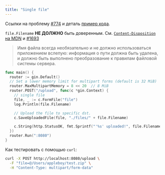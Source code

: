 ```yaml
---
title: "Single file"
---
```


Ссылки на проблему [#774](https://github.com/gin-gonic/gin/issues/774) и деталь [пример кода](https://github.com/gin-gonic/examples/tree/master/upload-file/single).

`file.Filename` **НЕ ДОЛЖНО** быть доверенным. См. [`Content-Disposition` на MDN](https://developer.mozilla.org/en-US/docs/Web/HTTP/Headers/Content-Disposition#Directives) и [#1693](https://github.com/gin-gonic/gin/issues/1693)

> Имя файла всегда необязательно и не должно использоваться приложением вслепую: информация о пути должна быть удалена, и должно быть выполнено преобразование к правилам файловой системы сервера.

```go
func main() {
  router := gin.Default()
  // Set a lower memory limit for multipart forms (default is 32 MiB)
  router.MaxMultipartMemory = 8 << 20  // 8 MiB
  router.POST("/upload", func(c *gin.Context) {
    // single file
    file, _ := c.FormFile("file")
    log.Println(file.Filename)

    // Upload the file to specific dst.
    c.SaveUploadedFile(file, "./files/" + file.Filename)

    c.String(http.StatusOK, fmt.Sprintf("'%s' uploaded!", file.Filename))
  })
  router.Run(":8080")
}
```

Как тестировать с помощью `curl`:

```sh
curl -X POST http://localhost:8080/upload \
  -F "file=@/Users/appleboy/test.zip" \
  -H "Content-Type: multipart/form-data"
```
